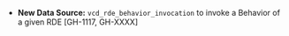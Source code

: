 * **New Data Source:** `vcd_rde_behavior_invocation` to invoke a Behavior of a given RDE [GH-1117, GH-XXXX]
